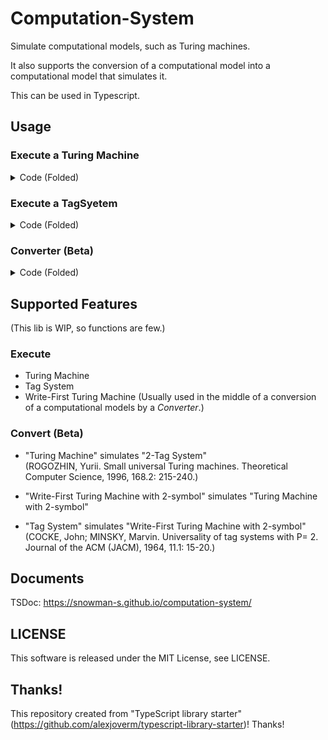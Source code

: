 # Computation-System

Simulate computational models, such as Turing machines.

It also supports the conversion of a computational model into a computational model that simulates it.

This can be used in Typescript.

## Usage

### Execute a Turing Machine

<details><summary>Code (Folded)</summary>

```typescript
import { TMRuleSet, TMStateFrom, TMSymbolFrom, TuringMachine } from "computation-system";
// Create symbol and states.
let [A, B, Blank] = TMSymbolFrom("A", "B", "S");
let [q1, q2, qf] = TMStateFrom("q1", "q2", "qf");

// Create rule set.
let ruleset = TMRuleSet.builder()
  .state(q1)
  .add(A, B, "R")
  .add(B, A, "R", q2)
  .state(q2)
  .add(B, B, "R", qf)
  .state(qf)
  .build();

//Create Turing Machine!
let tm = new TuringMachine(Blank, ruleset, q1, qf);

// Start Turing Machine.
tm.start([[A, A, B, B], 0]);
// Proceed. The system will automatically stop.
tm.proceed(10);

// Get now configuration(operation-dependent information) of Turing Machine.
const afterConfig = tm.getConfiguration()!;

// Print tape of Turing Machine.
console.log(afterConfig.tape.toString());
```

</details>

### Execute a TagSyetem

<details><summary>Code (Folded)</summary>

```typescript
import { TagSystem, TagSystemLetterFrom, TagSystemRuleSet } from "computation-system";

// Create letters.
const [a, b, c, H] = TagSystemLetterFrom("a", "b", "c", "H");

// Create rule set.
const ruleset = TagSystemRuleSet.builder()
  .add(a, [c, c, b, a, H])
  .add(b, [c, c, a])
  .add(c, [c, c])
  .addStop(H)
  .build();

//Create Tag System!
const ts = new TagSystem(2, ruleset);

// Start Tag System.
ts.start([[b, a, a]]);

// Proceed. The system will automatically stop.
ts.proceed(20);

// Get now configuration(operation-dependent information) of Tag System.
const afterConfig = ts.getConfiguration()!;

// Print tape of Tag System.
console.log(afterConfig.word.toString());
```

</details>

### Converter (Beta)

<details><summary>Code (Folded)</summary>

```typescript
import {
  TagSystem,
  TagSystemConfiguration,
  TagSystemLetterFrom,
  TagSystemRuleSet,
  Converter,
  createHierarchy,
  ITransformHierarchy,
  Tag2SystemToTuringMachine218TransformLog,
  TuringMachine,
  TMConfiguration,
} from "computation-system";

// Let's make "Turing Machine" which simulates "2-Tag System". (Yurii Rogozhin. Small universal Turing machines. Theoretical Computer Science, 168(2):215–240, 1996.)

//Create 2-Tag System first.
//(If it started with ABB, The computation will be ABB -> BBH -> HA.)
const [A, B, H] = TagSystemLetterFrom("A", "B", "H");

const tagSystemRuleSet = TagSystemRuleSet.builder().add(A, [B, H]).add(B, [A]).addStop(H).build();
const tagSystem = new TagSystem(2, tagSystemRuleSet);

//Create Turing Machine which can simulate ANY 2-Tag System.
const transformHierarchy: ITransformHierarchy<
  [TagSystem, TuringMachine],
  [Tag2SystemToTuringMachine218TransformLog]
> = createHierarchy(Converter.tag2SystemToTuringMachine218());

//Pass the 2-Tag System and start Turing Machine.
//(The Tag System will be copied and freezed, to refer operation-INdependent information)
transformHierarchy.start(tagSystem, [[A, B, B]]);

//Proceed.
while (!transformHierarchy.stopped()) {
  transformHierarchy.proceed(1);
}

//Get the configuration of the Turing Machine, And interpret it as the Tag System's configuration.
//This hierarchy has type argument [TagSystem, TuringMachine]. So, with "0", we can refer Tag System's information. (Of course, with "1", we can refer Turing Machine's information.)
const configOfTagSystem: TagSystemConfiguration = transformHierarchy.getConfiguration(0)!;

//This hierarchy is stopped, so Tag System's word must be HA.
console.log(configOfTagSystem.word.toString()); // HA

//Get configuration of the Turing Machine and print tape.
const configOfTM: TMConfiguration = transformHierarchy.getConfiguration(1)!;

console.log(configOfTM.tape.toString());

//Get the log-object showing how the transformation was performed.
//The format of that table depends on the conversion method. See the code of "converter.ts".
//!WARN! This feature is currently particularly unstable and can easily change (e.g., method names), so use with caution.
const table = transformHierarchy.getTransFormLogOf(0)!;
```

</details>

## Supported Features

(This lib is WIP, so functions are few.)

### Execute

- Turing Machine
- Tag System
- Write-First Turing Machine (Usually used in the middle of a conversion of a computational models by a _Converter_.)

### Convert (Beta)

- "Turing Machine" simulates "2-Tag System"  
   (ROGOZHIN, Yurii. Small universal Turing machines. Theoretical Computer Science, 1996, 168.2: 215-240.)

- "Write-First Turing Machine with 2-symbol" simulates "Turing Machine with 2-symbol"
- "Tag System" simulates "Write-First Turing Machine with 2-symbol"
  (COCKE, John; MINSKY, Marvin. Universality of tag systems with P= 2. Journal of the ACM (JACM), 1964, 11.1: 15-20.)

## Documents

TSDoc: https://snowman-s.github.io/computation-system/

## LICENSE

This software is released under the MIT License, see LICENSE.

## Thanks!

This repository created from "TypeScript library starter"(https://github.com/alexjoverm/typescript-library-starter)! Thanks!
